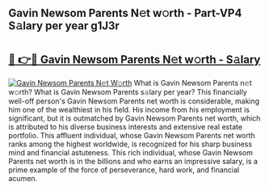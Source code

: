 ## Gavin Newsom Parents N𝚎t w𝚘rth - Part-VP4 S𝚊lary per year g1J3r

# <h2><a href="http://gc4sldc.nevu.top/?p=Gavin+Newsom+Parents">🔗 👉🔴 Gavin Newsom Parents N𝚎t w𝚘rth - S𝚊lary</a></h2>

[![Gavin Newsom Parents N𝚎t W𝚘rth](https://i.imgur.com/Oavwk0R.jpeg)](http://gc4sldc.nevu.top/?p=Gavin+Newsom+Parents)
What is Gavin Newsom Parents n𝚎t w𝚘rth? What is Gavin Newsom Parents s𝚊lary per year?
This financially well-off person's Gavin Newsom Parents net worth is considerable, making him one of the wealthiest in his field. His income from his employment is significant, but it is outmatched by Gavin Newsom Parents net worth, which is attributed to his diverse business interests and extensive real estate portfolio. This affluent individual, whose Gavin Newsom Parents net worth ranks among the highest worldwide, is recognized for his sharp business mind and financial astuteness. This rich individual, whose Gavin Newsom Parents net worth is in the billions and who earns an impressive salary, is a prime example of the force of perseverance, hard work, and financial acumen.
